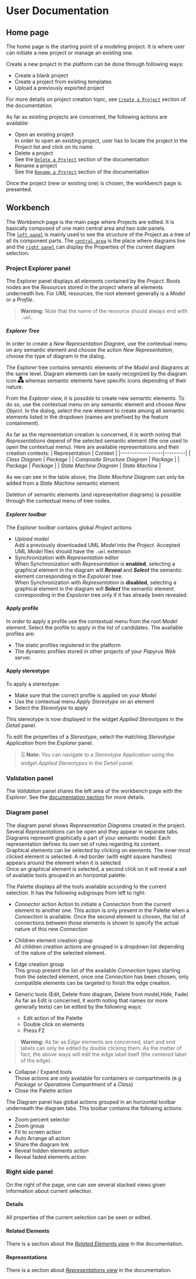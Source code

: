 # User Documentation

## Home page

The home page is the starting point of a modeling project. It is where user can initiate a new project or manage an existing one.

Create a new project in the platform can be done through following ways:
* Create a blank project
* Create a project from existing templates
* Upload a previously exported project

For more details on project creation topic, see [`Create a Project`](https://docs.obeostudio.com/2023.3.0/help_center.html#create-project) section of the documentation.

As far as existing projects are concerned, the following actions are available:
* Open an existing project  
In order to open an existing project, user has to locate the project in the Project list and click on its name.
* Delete a project  
See the [`Delete a Project`](https://docs.obeostudio.com/2023.3.0/help_center.html#_delete_a_project) section of the documentation
* Rename a project  
See the [`Rename a Project`](https://docs.obeostudio.com/2023.3.0/help_center.html#_rename_a_project) section of the documentation

Once the project (new or existing one) is chosen, the workbench page is presented.

## Workbench  

The Workbench page is the main page where Projects are edited.
It is basically composed of one main central area and two side panels.  
The [`left panel`](#project-explorer-panel) is mainly used to see the structure of the Project as a tree of all its component parts.
The [`central area`](#diagram-panel) is the place where diagrams live and the [`right panel`](#right-side-panel) can display the Properties of the current diagram selection.

### Project Explorer panel

The Explorer panel displays all elements contained by the _Project_. Roots nodes are the _Resources_ stored in the project where all elements underneath live. For _UML_ resources, the root element generally is a _Model_ or a _Profile_.

> **Warning:** Note that the name of the resource should always end with `.uml`.

#### _Explorer Tree_

In order to create a _New Representation Diagram_, use the contextual menu on any semantic element and choose the action _New Representation_, choose the type of diagram in the dialog.

The _Explorer_ tree contains semantic elements of the _Model_ and diagrams at the same level.
Diagram elements can be easily recognized by the diagram icon  <img alt="diagram icon" src="./imgs/diagram.svg" width="16" height="16"> whereas semantic elements have specific icons depending of their  nature.

From the _Explorer_ view, it is possible to create new semantic elements. To do so, use the contextual menu on any semantic element and choose _New Object_. In the dialog, select the new element to create among all semantic elements listed in the dropdown (names are prefixed by the feature containment).

As far as the representation creation is concerned, it is worth noting that _Representations_ depend of the selected semantic element (the one used to open the contextual menu). Here are available representations and their creation contexts:
| Representation | Context |
|------------------|---------|
| _Class Diagram_ | _Package_ |
| _Composite Structure Diagram_ | _Package_ |
| _Package_ | _Package_ |
| _State Machine Diagram_ | _State Machine_ |  

As we can see in the table above, the _State Machine Diagram_ can only be added from a _State Machine_ semantic element.

Deletion of semantic elements (and representation diagrams) is possible through the contextual menu of tree nodes.

#### _Explorer toolbar_

The _Explorer toolbar_ contains global _Project_ actions:

* _Upload model_  
    Add a previously downloaded UML _Model_ into the _Project_. Accepted UML _Model_ files should have the ```.uml``` extension
* Synchronization with _Representation_ editor  
    When Synchronization with _Representation_ is **enabled**, selecting a graphical element in the diagram will **_Reveal_** and **_Select_** the semantic element corresponding in the _Expolorer_ tree.  
    When Synchronization with _Representation_ is **disabled**, selecting a graphical element in the diagram will **_Select_** the semantic element corresponding in the _Expolorer_ tree only if it has already been revealed.

#### Apply profile

In order to apply a profile use the contextual menu from the root _Model_ element.
Select the profile to apply in the list of candidates.
The available profiles are:

* The static profiles registered in the platform
* The dynamic profiles stored in other projects of your _Papyrus Web_ server.

#### Apply stereotype

To apply a stereotype:

* Make sure that the correct profile is applied on your _Model_
* Use the contextual menu _Apply Stereotype_ on an element
* Select the _Stereotype_ to apply

This stereotype is now displayed in the widget _Applied Stereotypes_ in the _Detail_ panel.

To edit the properties of a _Stereotype_, select the matching _Stereotype Application_ from the _Explorer_ panel.

> 🗒️ **Note:** You can navigate to a _Stereotype Application_ using the widget _Applied Stereotypes_ in the _Detail_ panel.

### Validation panel

The _Validation_ panel shares the left area of the workbench page with the _Explorer_. See the [documentation section](https://docs.obeostudio.com/2023.3.0/help_center.html#_validation_view) for more details.

### Diagram panel

The diagram panel shows _Representation Diagrams_ created in the project. Several _Representations_ can be open and they appear in separate tabs. 
Diagrams represent graphically a part of your semantic model. Each representation defines its own set of rules regarding its content.  
Graphical elements can be selected by clicking on elements. The inner most clicked element is selected.
A red border (with eight square handles) appears around the element when it is selected.  
Once an graphical element is selected, a second click on it will reveal a set of available tools grouped in an horizontal palette.
 
The Palette displays all the tools available according to the current selection. It has the following subgroups from left to right:
* _Connector_ action
Action to initiate a _Connection_ from the current element to another one. This action is only present in the Palette when a _Connection_ is available. Once the second element is chosen, the list of connections between those elements is shown to specify the actual nature of this new _Connection_

* Children element creation group  
All children creation actions are grouped in a dropdown list depending of the nature of the selected element. 
* Edge creation group  
This group present the list of the available _Connection_ types starting from the selected element, once one _Connection_ has been chosen, only compatible elements can be targeted to finish the edge creation.
* Generic tools (Edit, Delete from diagram, Delete from model,Hide, Fade)
As far as Edit is concerned, it worth noting that names (or more generally texts) can be edited by the following ways:
    * Edit action of the Palette
    * Double click on elements
    * Press F2
> **Warning:** As far as _Edge_ elements are concerned, start and end labels can only be edited by double clicking them. As the matter of fact, the above ways will edit the edge label itself (the centered label of the edge).
* Collapse / Expand tools  
Those actions are only available for containers or compartments (e.g _Package_ or _Operations Compartment_ of a _Class_)
* Close the Palette action

The Diagram panel has global actions grouped in an horizontal toolbar underneath the diagram tabs.
This toolbar contains the following actions:
* Zoom percent selector
* Zoom group
* Fit to screen action
* Auto Arrange all action
* Share the diagram link
* Reveal hidden elements action
* Reveal faded elements action 

### Right side panel
On the right of the page, one can see several stacked views given information about current selection.

#### Details

All properties of the current selection can be seen or edited.

#### Related Elements

There is a section about the [_Related Elements view_](https://docs.obeostudio.com/2023.3.0/help_center.html#project-editor) in the documentation.


#### Representations 

There is a section about [_Representations view_](https://docs.obeostudio.com/2023.3.0/help_center.html#_representations_view) in the documentation.
